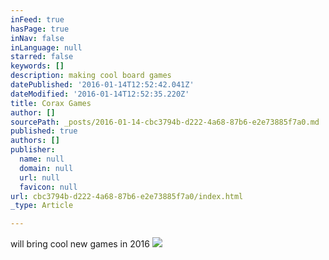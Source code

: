 ```yaml
---
inFeed: true
hasPage: true
inNav: false
inLanguage: null
starred: false
keywords: []
description: making cool board games
datePublished: '2016-01-14T12:52:42.041Z'
dateModified: '2016-01-14T12:52:35.220Z'
title: Corax Games
author: []
sourcePath: _posts/2016-01-14-cbc3794b-d222-4a68-87b6-e2e73885f7a0.md
published: true
authors: []
publisher:
  name: null
  domain: null
  url: null
  favicon: null
url: cbc3794b-d222-4a68-87b6-e2e73885f7a0/index.html
_type: Article

---
```

will bring cool new games in 2016
![](https://the-grid-user-content.s3-us-west-2.amazonaws.com/e3cbadc8-1834-4bb6-a4f7-cd1f9dc3ae08.jpg)